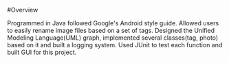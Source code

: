 #Overview

Programmed in Java followed Google's Android style guide.
Allowed users to easily rename image files based on a set of tags.
Designed the Unified Modeling Language(UML) graph, implemented several classes(tag, photo) based on it and built a logging system.
Used JUnit to test each function and built GUI for this project.
